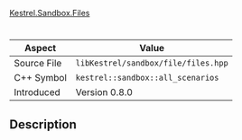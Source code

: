 [Kestrel.Sandbox.Files](index.md)
# 
| Aspect | Value |
| --- | --- |
| Source File | `libKestrel/sandbox/file/files.hpp` |
| C++ Symbol | `kestrel::sandbox::all_scenarios` |
| Introduced | Version 0.8.0 |
## Description
